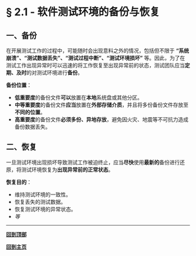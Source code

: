 # § 2.1 - 软件测试环境的备份与恢复

## 一、备份

在开展测试工作的过程中，可能随时会出现意料之外的情况，包括但不限于 **“系统崩溃”、“测试数据丢失”、“测试过程中断”、“测试环境损坏”** 等。因此，为了在测试工作出现异常时可以迅速的将工作恢复至出现异常前的状态，测试团队应当**定期、及时**的对测试环境进行**备份**。

**备份位置**：

- **低重要度**的备份文件**可以**放置在**本地**系统盘或其他分区。
- **中等重要度**的备份文件**应当**放置在**外部存储介质**，并且将多份备份文件存放至**不同的位置**。
- **高重要度**的备份文件**必须多份、异地存放**，避免因火灾、地震等不可抗力造成备份数据丢失。

## 二、恢复

一旦测试环境出现损坏导致测试工作被迫终止，应当**尽快**使用**最新的**备份进行还原，将测试环境恢复为**出现异常前的正常状态**。

**恢复目的**：

- 维持测试环境的一致性。
- 恢复丢失的测试数据。
- 恢复测试环境的异常状态。
- *等*

---
[**回到顶部**](https://github.com/Lingggao/Software-Testing-Basics/blob/master/%E7%AC%AC%E4%BA%8C%E7%AB%A0/2_1_%E6%B5%8B%E8%AF%95%E7%8E%AF%E5%A2%83%E7%9A%84%E5%A4%87%E4%BB%BD%E4%B8%8E%E6%81%A2%E5%A4%8D.md#-21---%E8%BD%AF%E4%BB%B6%E6%B5%8B%E8%AF%95%E7%8E%AF%E5%A2%83%E7%9A%84%E5%A4%87%E4%BB%BD%E4%B8%8E%E6%81%A2%E5%A4%8D)

[**回到主页**](https://github.com/Lingggao/Software-Testing-Basics#%E8%BD%AF%E4%BB%B6%E6%B5%8B%E8%AF%95%E5%9F%BA%E7%A1%80)